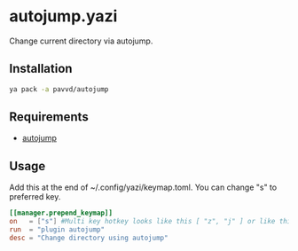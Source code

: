 # autojump.yazi
Change current directory via autojump.
## Installation

```bash
ya pack -a pavvd/autojump
```

## Requirements

- [autojump](https://github.com/wting/autojump)

## Usage

Add this at the end of ~/.config/yazi/keymap.toml.
You can change "s" to preferred key.

```toml
[[manager.prepend_keymap]]
on   = ["s"] #Multi key hotkey looks like this [ "z", "j" ] or like this "<C-u>"
run  = "plugin autojump"
desc = "Change directory using autojump"
```
